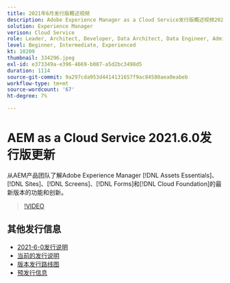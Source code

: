```yaml
---
title: 2021年6月发行版概述视频
description: Adobe Experience Manager as a Cloud Service发行版概述视频2021.6.0。
solution: Experience Manager
verison: Cloud Service
role: Leader, Architect, Developer, Data Architect, Data Engineer, Admin, User
level: Beginner, Intermediate, Experienced
kt: 10209
thumbnail: 334296.jpeg
exl-id: e373349a-e396-4669-b087-a5d2bc3498d5
duration: 1114
source-git-commit: 9a297cda953d4414131657f9ac84580aea0eabeb
workflow-type: tm+mt
source-wordcount: '67'
ht-degree: 7%

---
```


# AEM as a Cloud Service 2021.6.0发行版更新

从AEM产品团队了解Adobe Experience Manager [!DNL Assets Essentials]、[!DNL Sites]、[!DNL Screens]、[!DNL Forms]和[!DNL Cloud Foundation]的最新版本的功能和创新。

>[!VIDEO](https://video.tv.adobe.com/v/334296/?quality=12&learn=on)

## 其他发行信息

* [2021-6-0发行说明](https://experienceleague.adobe.com/docs/experience-manager-cloud-service/content/release-notes/release-notes/2021/release-notes-2021-6-0.html?lang=zh-Hans)
* [当前的发行说明](https://experienceleague.adobe.com/docs/experience-manager-cloud-service/content/release-notes/home.html?lang=zh-Hans)
* [版本发行路线图](https://experienceleague.adobe.com/docs/experience-manager-release-information/aem-release-updates/update-releases-roadmap.html?lang=zh-Hans)
* [预发行信息](https://experienceleague.adobe.com/docs/experience-manager-cloud-service/content/release-notes/prerelease.html?lang=zh-Hans)

